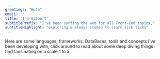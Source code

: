 ```yaml
---
greetings: "Hola"
emoji: ""
title: "I'm Gilbert"
subtitlePrefix: "I've been surfing the web for all Front-End topics,"
subtitleHighlight: "exploring & always stoked to learn sick ticks"
---
```


Here are some languages, frameworks, DataBases, tools and concepts I've been developing with, click around to read about some deep diving things I find fansinating on a scale 1 to 5.
